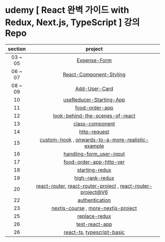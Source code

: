 # udemy [ React 완벽 가이드 with Redux, Next.js, TypeScript ] 강의 Repo

| section |                                                                                                                                            project                                                                                                                                             |
| :-----: | :--------------------------------------------------------------------------------------------------------------------------------------------------------------------------------------------------------------------------------------------------------------------------------------------: |
| 03 ~ 05 |                                                                                                        [Expense-Form](https://github.com/Anjiwoong/React-Study/tree/main/expense-form)                                                                                                         |
| 06 ~ 07 |                                                                                             [React-Component-Styling](https://github.com/Anjiwoong/React-Study/tree/main/react-component-styling)                                                                                              |
| 08 ~ 09 |                                                                                                       [Add-User-Card](https://github.com/Anjiwoong/React-Study/tree/main/add-user-card)                                                                                                        |
|   10    |                                                                                             [useReducer-Starting-App](https://github.com/Anjiwoong/React-Study/tree/main/usereducer-starting-app)                                                                                              |
|   11    |                                                                                                      [food-order-app](https://github.com/Anjiwoong/React-Study/tree/main/food-order-app)                                                                                                       |
|   12    |                                                                                     [look-behind-the-scenes-of-react](https://github.com/Anjiwoong/React-Study/tree/main/look-behind-the-scenes-of-react)                                                                                      |
|   13    |                                                                                                     [class-component](https://github.com/Anjiwoong/React-Study/tree/main/class-component)                                                                                                      |
|   14    |                                                                                                        [http-request](https://github.com/Anjiwoong/React-Study/tree/main/http-request)                                                                                                         |
|   15    |                                         [custom-hook](https://github.com/Anjiwoong/React-Study/tree/main/custom-hook) , [onwards-to-a-more-realistic-example](https://github.com/Anjiwoong/React-Study/tree/main/onwards-to-a-more-realistic-example)                                          |
|   16    |                                                                                            [handling-form_user-input](https://github.com/Anjiwoong/React-Study/tree/main/handling-form_user-input)                                                                                             |
|   17    |                                                                                             [food-order-app-http-ver](https://github.com/Anjiwoong/React-Study/tree/main/food-order-app-http-ver)                                                                                              |
|   18    |                                                                                                      [starting-redux](https://github.com/Anjiwoong/React-Study/tree/main/starting-redux)                                                                                                       |
|   19    |                                                                                                     [high-rank-redux](https://github.com/Anjiwoong/React-Study/tree/main/high-rank-redux)                                                                                                      |
|   20    | [react-router](https://github.com/Anjiwoong/React-Study/tree/main/react-router), [react-router-project](https://github.com/Anjiwoong/React-Study/tree/main/react-router-project) , [react-router-project@V6](https://github.com/Anjiwoong/React-Study/tree/main/react-router-project-version6) |
|   22    |                                                                                                      [authentication](https://github.com/Anjiwoong/React-Study/tree/main/authentication)                                                                                                       |
|   23    |                                                       [nextjs-course](https://github.com/Anjiwoong/React-Study/tree/main/nextjs-course) , [more-nextjs-project](https://github.com/Anjiwoong/React-Study/tree/main/more-nextjs-project)                                                        |
|   25    |                                                                                                       [replace-redux](https://github.com/Anjiwoong/React-Study/tree/main/replace-redux)                                                                                                        |
|   26    |                                                                                                      [test-react-app](https://github.com/Anjiwoong/React-Study/tree/main/test-react-app)                                                                                                       |
|   26    |                                                                                                                               [react-ts](), [typescript-basic]()                                                                                                                               |
